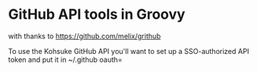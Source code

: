# GitHub API tools in Groovy

with thanks to https://github.com/melix/grithub

To use the Kohsuke GitHub API you'll want to set up a SSO-authorized API token and put it in ~/.github
oauth=<token>